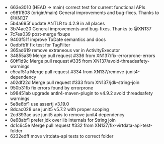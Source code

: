 - 663e3010 (HEAD -> main) correct test for current functional APIs
- e981f808 (origin/main) General improvements and bug-fixes. Thanks to @XN137
- 5b4a695f update ANTLR to 4.2.9 in all places
- 3b74ae20 General improvements and bug-fixes. Thanks to @XN137
- 7c7ea039 post-merge fixups
- 9403f51f improve ToDate semantics and docs
- 0edbfb1f fix test for TagFilter
- 365ad619 remove extraneous var in ActivityExecutor
- 34855a39 Merge pull request #336 from XN137/fix-errorprone-errors
- 60ff1d9c Merge pull request #335 from XN137/avoid-threadsafety-warnings
- c5caf51a Merge pull request #334 from XN137/remove-junit4-dependency
- a02df22d Merge pull request #333 from XN137/jdk-string-join
- 950b31fb fix errors found by errorprone
- b98451ab upgrade antlr4-maven-plugin to v4.9.2 avoid threadsafety warnings
- 5e8e6bf1 use assertj v3.19.0
- 8dcac028 use junit5 v5.7.2 with proper scoping
- 2cd393ae use junit5 apis to remove junit4 dependency
- 0e68abf1 prefer jdk over lib internals for String join
- dc1c6c5e Merge pull request #332 from XN137/fix-virtdata-api-test-folder
- 6232edff move virtdata-api tests to correct folder
